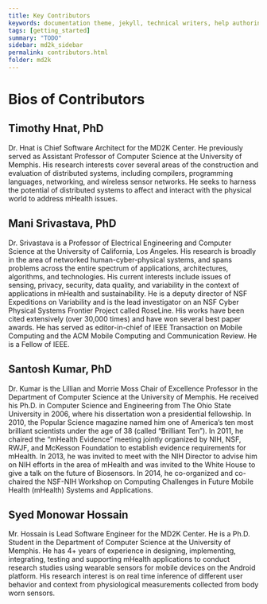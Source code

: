 ```yaml
---
title: Key Contributors
keywords: documentation theme, jekyll, technical writers, help authoring tools, hat replacements
tags: [getting_started]
summary: "TODO"
sidebar: md2k_sidebar
permalink: contributors.html
folder: md2k
---
```


# Bios of Contributors
## Timothy Hnat, PhD
Dr. Hnat is Chief Software Architect for the MD2K Center. He previously served as Assistant Professor of Computer Science at the University of Memphis. His research interests cover several areas of the construction and evaluation of distributed systems, including compilers, programming languages, networking, and wireless sensor networks. He seeks to harness the potential of distributed systems to affect and interact with the physical world to address mHealth issues.

## Mani Srivastava, PhD
Dr. Srivastava is a Professor of Electrical Engineering and Computer Science at the University of California, Los Angeles. His research is broadly in the area of networked human-cyber-physical systems, and spans problems across the entire spectrum of applications, architectures, algorithms, and technologies. His current interests include issues of sensing, privacy, security, data quality, and variability in the context of applications in mHealth and sustainability. He is a deputy director of NSF Expeditions on Variability and is the lead investigator on an NSF Cyber Physical Systems Frontier Project called RoseLine. His works have been cited extensively (over 30,000 times) and have won several best paper awards. He has served as editor-in-chief of IEEE Transaction on Mobile Computing and the ACM Mobile Computing and Communication Review. He is a Fellow of IEEE.

## Santosh Kumar, PhD
Dr. Kumar is the Lillian and Morrie Moss Chair of Excellence Professor in the Department of Computer Science at the University of Memphis. He received his Ph.D. in Computer Science and Engineering from The Ohio State University in 2006, where his dissertation won a presidential fellowship. In 2010, the Popular Science magazine named him one of America’s ten most brilliant scientists under the age of 38 (called “Brilliant Ten”). In 2011, he chaired the “mHealth Evidence” meeting jointly organized by NIH, NSF, RWJF, and McKesson Foundation to establish evidence requirements for mHealth. In 2013, he was invited to meet with the NIH Director to advise him on NIH efforts in the area of mHealth and was invited to the White House to give a talk on the future of Biosensors. In 2014, he co-organized and co-chaired the NSF-NIH Workshop on Computing Challenges in Future Mobile Health (mHealth) Systems and Applications.

## Syed Monowar Hossain
Mr. Hossain is Lead Software Engineer for the MD2K Center. He is a Ph.D. Student in the Department of Computer Science at the University of Memphis.  He has 4+ years of experience in designing, implementing, integrating, testing and supporting mHealth applications to conduct research studies using wearable sensors for mobile devices on the Android platform. His research interest is on real time inference of different user behavior and context from physiological measurements collected from body worn sensors.

<!-- Required Footer for all pages -->
<!-- {% include links.html %} -->
